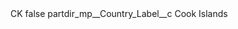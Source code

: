 <?xml version="1.0" encoding="UTF-8"?>
<CustomMetadata xmlns="http://soap.sforce.com/2006/04/metadata" xmlns:xsi="http://www.w3.org/2001/XMLSchema-instance" xmlns:xsd="http://www.w3.org/2001/XMLSchema">
    <label>CK</label>
    <protected>false</protected>
    <values>
        <field>partdir_mp__Country_Label__c</field>
        <value xsi:type="xsd:string">Cook Islands</value>
    </values>
</CustomMetadata>
